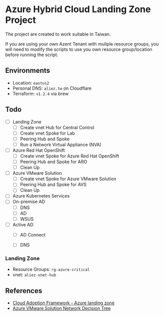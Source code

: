 # Azure Hybrid Cloud Landing Zone Project

The project are created to work suitable in Taiwan.

If you are using your own Azent Tenant with muliple resource groups, you will need to modify the scripts to use you own resource group/location before running the script.

## Environments
- Location: `eastus2`
- Personal DNS: `aliez.tw` on Cloudflare
- Terraform: `v1.2.4` via brew

## Todo
- [ ] Landing Zone
  - [ ] Create vnet Hub for Central Control
  - [ ] Create vnet Spoke for Lab
  - [ ] Peering Hub and Spoke
  - [ ] Run a Network Virtual Appliance (NVA)
- [ ] Azure Red Hat OpenShift
  - [ ] Create vnet Spoke for Azure Red Hat OpenShift
  - [ ] Peering Hub and Spoke for ARO
  - [ ] Clean Up
- [ ] Azure VMware Solution
  - [ ] Create vnet Spoke for Azure VMware Solution
  - [ ] Peering Hub and Spoke for AVS
  - [ ] Clean Up
- [ ] Azure Kubernetes Services
- [ ] On-premise AD
  - [ ] DNS
  - [ ] AD
  - [ ] WSUS
- [ ] Active AD
  - [ ] AD Connect
  - [ ] DNS


### Landing Zone
- Resource Groups: `rg-azure-critical`
- vnet: `aliez-vnet-hub`




## References
- [Cloud Adoption Framework - Azure landing zone][1]
- [Azure VMware Solution Network Decision Tree][2]

[1]: https://docs.microsoft.com/en-us/azure/cloud-adoption-framework/ready/landing-zone/
[2]: https://github.com/Azure/AzureCAT-AVS/tree/main/networking